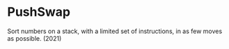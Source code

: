 # PushSwap
Sort numbers on a stack, with a limited set of instructions, in as few moves as possible. (2021)
